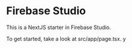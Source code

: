 # Firebase Studio

This is a NextJS starter in Firebase Studio.

To get started, take a look at src/app/page.tsx.
y